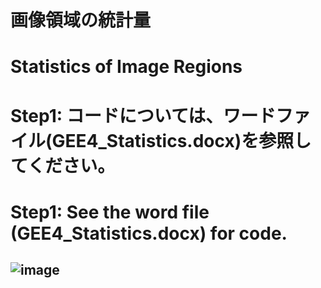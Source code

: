 # 画像領域の統計量
# Statistics of Image Regions
# Step1: コードについては、ワードファイル(GEE4_Statistics.docx)を参照してください。
# Step1: See the word file (GEE4_Statistics.docx) for code.
![image](https://user-images.githubusercontent.com/87138262/160056253-e82e4676-dbce-4afc-aee7-9065e177e2a7.png)
---
